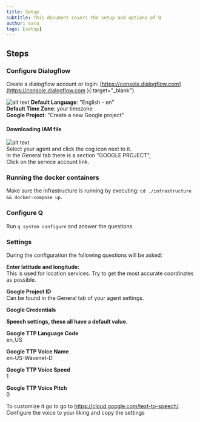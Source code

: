 ```yaml
---
title: Setup
subtitle: This document covers the setup and options of Q
author: sara
tags: [setup]
---
```


## Steps 

### Configure Dialogflow  
Create a dialogflow account or login: [https://console.dialogflow.com](https://console.dialogflow.com ){:target="_blank"}  

![alt text](https://q-assistant.github.io/uploads/doc/02.png)
  **Default Language**: "English - en"  
  **Default Time Zone**: your timezone  
  **Google Project**: "Create a new Google project" 
 
#### Downloading IAM file
![alt text](https://q-assistant.github.io/uploads/doc/03.png)  
Select your agent and click the cog icon next to it.  
In the General tab there is a section "GOOGLE PROJECT",  
Click on the service account link.  

### Running the docker containers
Make sure the infrastructure is running by executing: ```cd ./infrastructure && docker-compose up```.  

### Configure Q
Run ```q system configure``` and answer the questions.  

### Settings
During the configuration the following questions will be asked:  

**Enter latitude and longitude:**  
This is used for location services. Try to get the most accurate coordinates as possible. 

**Google Project ID**  
Can be found in the General tab of your agent settings.  

**Google Credentials**
  
   
**Speech settings, these all have a default value.**  

**Google TTP Language Code**  
en_US

**Google TTP Voice Name**  
en-US-Wavenet-D  

**Google TTP Voice Speed**  
1  

**Google TTP Voice Pitch**  
0

To customize it go to go to https://cloud.google.com/text-to-speech/.  
Configure the voice to your liking and copy the settings 
